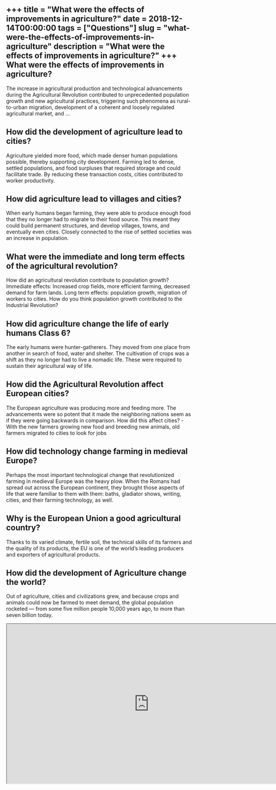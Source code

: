 +++
title = "What were the effects of improvements in agriculture?"
date = 2018-12-14T00:00:00
tags = ["Questions"]
slug = "what-were-the-effects-of-improvements-in-agriculture"
description = "What were the effects of improvements in agriculture?"
+++
What were the effects of improvements in agriculture?
-----------------------------------------------------

The increase in agricultural production and technological advancements during the Agricultural Revolution contributed to unprecedented population growth and new agricultural practices, triggering such phenomena as rural-to-urban migration, development of a coherent and loosely regulated agricultural market, and …

How did the development of agriculture lead to cities?
------------------------------------------------------

Agriculture yielded more food, which made denser human populations possible, thereby supporting city development. Farming led to dense, settled populations, and food surpluses that required storage and could facilitate trade. By reducing these transaction costs, cities contributed to worker productivity.

How did agriculture lead to villages and cities?
------------------------------------------------

When early humans began farming, they were able to produce enough food that they no longer had to migrate to their food source. This meant they could build permanent structures, and develop villages, towns, and eventually even cities. Closely connected to the rise of settled societies was an increase in population.

What were the immediate and long term effects of the agricultural revolution?
-----------------------------------------------------------------------------

How did an agricultural revolution contribute to population growth? Immediate effects: Increased crop fields, more efficient farming, decreased demand for farm lands. Long term effects: population growth, migration of workers to cities. How do you think population growth contributed to the Industrial Revolution?

How did agriculture change the life of early humans Class 6?
------------------------------------------------------------

The early humans were hunter-gatherers. They moved from one place from another in search of food, water and shelter. The cultivation of crops was a shift as they no longer had to live a nomadic life. These were required to sustain their agricultural way of life.

How did the Agricultural Revolution affect European cities?
-----------------------------------------------------------

The European agriculture was producing more and feeding more. The advancements were so potent that it made the neighboring nations seem as if they were going backwards in comparison. How did this affect cities? -With the new farmers growing new food and breeding new animals, old farmers migrated to cities to look for jobs

How did technology change farming in medieval Europe?
-----------------------------------------------------

Perhaps the most important technological change that revolutionized farming in medieval Europe was the heavy plow. When the Romans had spread out across the European continent, they brought those aspects of life that were familiar to them with them: baths, gladiator shows, writing, cities, and their farming technology, as well.

Why is the European Union a good agricultural country?
------------------------------------------------------

Thanks to its varied climate, fertile soil, the technical skills of its farmers and the quality of its products, the EU is one of the world’s leading producers and exporters of agricultural products.

How did the development of Agriculture change the world?
--------------------------------------------------------

Out of agriculture, cities and civilizations grew, and because crops and animals could now be farmed to meet demand, the global population rocketed — from some five million people 10,000 years ago, to more than seven billion today.

<iframe allow="accelerometer; autoplay; clipboard-write; encrypted-media; gyroscope; picture-in-picture" allowfullscreen="" class="__youtube_prefs__  epyt-is-override  no-lazyload" data-no-lazy="1" data-origheight="433" data-origwidth="770" data-skipgform_ajax_framebjll="" height="433" id="_ytid_83989" loading="lazy" src="https://www.youtube.com/embed/Yocja_N5s1I?enablejsapi=1&autoplay=0&cc_load_policy=0&cc_lang_pref=&iv_load_policy=1&loop=0&modestbranding=0&rel=1&fs=1&playsinline=0&autohide=2&theme=dark&color=red&controls=1&" title="YouTube player" width="770"></iframe>